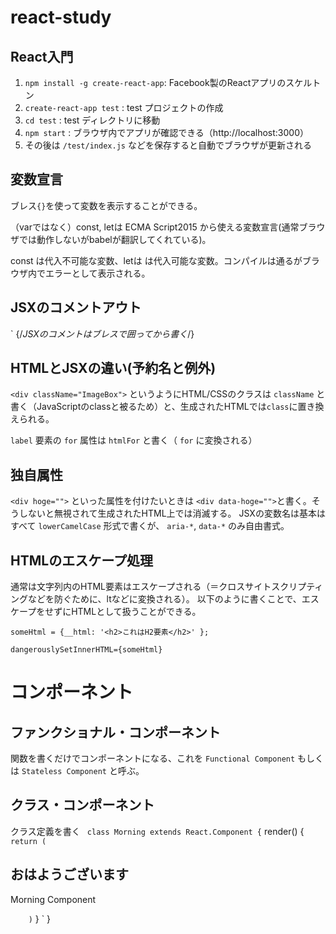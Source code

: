 # react-study

## React入門


1. `npm install -g create-react-app`: Facebook製のReactアプリのスケルトン
1. `create-react-app test` : test プロジェクトの作成
1. `cd test` : test ディレクトリに移動
1. `npm start` : ブラウザ内でアプリが確認できる（http://localhost:3000）
1. その後は `/test/index.js` などを保存すると自動でブラウザが更新される

## 変数宣言

ブレス``{}``を使って変数を表示することができる。


（varではなく）const, letは ECMA Script2015 から使える変数宣言(通常ブラウザでは動作しないがbabelが翻訳してくれている)。

const は代入不可能な変数、letは は代入可能な変数。コンパイルは通るがブラウザ内でエラーとして表示される。

## JSXのコメントアウト
`    {/*JSXのコメントはブレスで囲ってから書く*/}


## HTMLとJSXの違い(予約名と例外)

``<div className="ImageBox">`` というようにHTML/CSSのクラスは ``className`` と書く（JavaScriptのclassと被るため）と、生成されたHTMLでは``class``に置き換えられる。

``label`` 要素の ``for`` 属性は ``htmlFor`` と書く（ ``for`` に変換される）

## 独自属性

``<div hoge="">`` といった属性を付けたいときは ``<div data-hoge="">``と書く。そうしないと無視されて生成されたHTML上では消滅する。
JSXの変数名は基本はすべて ``lowerCamelCase`` 形式で書くが、 ``aria-*``, ``data-*`` のみ自由書式。

## HTMLのエスケープ処理

通常は文字列内のHTML要素はエスケープされる（＝クロスサイトスクリプティングなどを防ぐために、ltなどに変換される）。
以下のように書くことで、エスケープをせずにHTMLとして扱うことができる。

``someHtml = {__html: '<h2>これはH2要素</h2>' };``

``dangerouslySetInnerHTML={someHtml} ``

# コンポーネント

## ファンクショナル・コンポーネント

関数を書くだけでコンポーネントになる、これを ``Functional Component`` もしくは ``Stateless Component`` と呼ぶ。

## クラス・コンポーネント

クラス定義を書く
`  class Morning extends React.Component {
`   render() {
`     return (
`       <section><h1>おはようございます</h1><p>Morning Component</p></section>
`     )
`   }
` }


